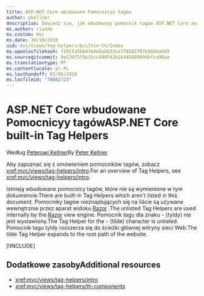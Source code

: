 ```yaml
---
title: ASP.NET Core wbudowane Pomocnicyy tagów
author: pkellner
description: Dowiedz się, jak wbudowany pomocnik tagów ASP.NET Core zwiększa produktywność.
ms.author: riande
ms.custom: mvc
ms.date: 10/10/2018
uid: mvc/views/tag-helpers/builtin-th/Index
ms.openlocfilehash: f19cfa5b843bde8a8633ce778562707e566bebb9
ms.sourcegitcommit: 9a129f5f3e31cc449742b164d5004894bfca90aa
ms.translationtype: MT
ms.contentlocale: pl-PL
ms.lasthandoff: 03/06/2020
ms.locfileid: "78662723"
---
```

# <a name="aspnet-core-built-in-tag-helpers"></a><span data-ttu-id="4e2a0-103">ASP.NET Core wbudowane Pomocnicyy tagów</span><span class="sxs-lookup"><span data-stu-id="4e2a0-103">ASP.NET Core built-in Tag Helpers</span></span>

<span data-ttu-id="4e2a0-104">Według [Peterowi Kellner](https://peterkellner.net)</span><span class="sxs-lookup"><span data-stu-id="4e2a0-104">By [Peter Kellner](https://peterkellner.net)</span></span>

<span data-ttu-id="4e2a0-105">Aby zapoznać się z omówieniem pomocników tagów, zobacz <xref:mvc/views/tag-helpers/intro>.</span><span class="sxs-lookup"><span data-stu-id="4e2a0-105">For an overview of Tag Helpers, see <xref:mvc/views/tag-helpers/intro>.</span></span>

<span data-ttu-id="4e2a0-106">Istnieją wbudowane pomocnicy tagów, które nie są wymienione w tym dokumencie.</span><span class="sxs-lookup"><span data-stu-id="4e2a0-106">There are built-in Tag Helpers which aren't listed in this document.</span></span> <span data-ttu-id="4e2a0-107">Pomocniky tagów nieznajdujących się na liście są używane wewnętrznie przez aparat widoku [Razor](xref:mvc/views/razor) .</span><span class="sxs-lookup"><span data-stu-id="4e2a0-107">The unlisted Tag Helpers are used internally by the [Razor](xref:mvc/views/razor) view engine.</span></span> <span data-ttu-id="4e2a0-108">Pomocnik tagu dla znaku `~` (tyldy) nie jest wystawiony.</span><span class="sxs-lookup"><span data-stu-id="4e2a0-108">The Tag Helper for the `~` (tilde) character is unlisted.</span></span> <span data-ttu-id="4e2a0-109">Pomocnik tagu tyldy rozszerza się do ścieżki głównej witryny sieci Web.</span><span class="sxs-lookup"><span data-stu-id="4e2a0-109">The tilde Tag Helper expands to the root path of the website.</span></span>

[!INCLUDE[](~/includes/built-in-TH.md)]

## <a name="additional-resources"></a><span data-ttu-id="4e2a0-110">Dodatkowe zasoby</span><span class="sxs-lookup"><span data-stu-id="4e2a0-110">Additional resources</span></span>

* <xref:mvc/views/tag-helpers/intro>
* <xref:mvc/views/tag-helpers/th-components>
